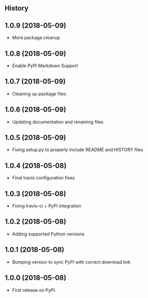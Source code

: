 History
-------

1.0.9 (2018-05-09)
------------------

* More package cleanup

1.0.8 (2018-05-09)
------------------

* Enable PyPI Markdown Support

1.0.7 (2018-05-09)
------------------

* Cleaning up package files

1.0.6 (2018-05-09)
------------------

* Updating documentation and renaming files

1.0.5 (2018-05-09)
------------------

* Fixing setup.py to properly include README and HISTORY files

1.0.4 (2018-05-08)
------------------

* Final travis configuration fixes

1.0.3 (2018-05-08)
------------------

* Fixing travis-ci + PyPI integration

1.0.2 (2018-05-08)
------------------

* Adding supported Python versions

1.0.1 (2018-05-08)
------------------

* Bumping version to sync PyPI with correct download link

1.0.0 (2018-05-08)
------------------

* First release on PyPI.
